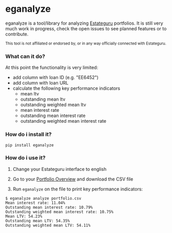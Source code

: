 # eganalyze

eganalyze is a tool/library for analyzing [Estateguru](https://estateguru.co/) portfolios. It is still very much work in progress, check the open issues to see planned features or to contribute. 

<sub>This tool is not affiliated or endorsed by, or in any way officially connected with Estateguru.</sub>

### What can it do?

At this point the functionality is very limited:

* add column with loan ID (e.g. "EE6452")
* add column with loan URL
* calculate the following key performance indicators
    * mean ltv
    * outstanding mean ltv
    * outstanding weighted mean ltv
    * mean interest rate
    * outstanding mean interest rate
    * outstanding weighted mean interest rate     

### How do i install it?

```
pip install eganalyze
```

### How do i use it?

1. Change your Estateguru interface to english

2. Go to your [Portfolio Overview](https://estateguru.co/portal/portfolio/details) and download the CSV file

3. Run `eganalyze` on the file to print key performance indicators:

```console
$ eganalyze analyze portfolio.csv
Mean interest rate: 11.04%
Outstanding mean interest rate: 10.79%
Outstanding weighted mean interest rate: 10.75%
Mean LTV: 54.23%
Outstanding mean LTV: 54.35%
Outstanding weighted mean LTV: 54.11%
```